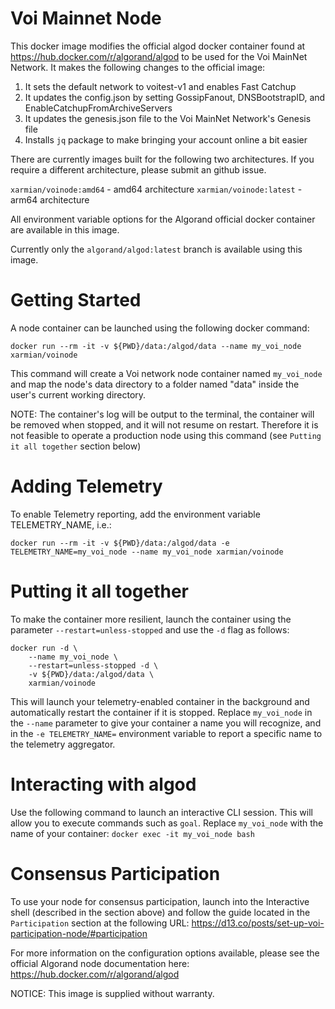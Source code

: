 # Voi Mainnet Node #

This docker image modifies the official algod docker container found at https://hub.docker.com/r/algorand/algod to be used for the Voi MainNet Network. It makes the following changes to the official image:

1. It sets the default network to voitest-v1 and enables Fast Catchup
2. It updates the config.json by setting GossipFanout, DNSBootstrapID, and EnableCatchupFromArchiveServers
3. It updates the genesis.json file to the Voi MainNet Network's Genesis file
4. Installs `jq` package to make bringing your account online a bit easier

There are currently images built for the following two architectures. If you require a different architecture, please submit an github issue.

`xarmian/voinode:amd64` - amd64 architecture
`xarmian/voinode:latest` - arm64 architecture

All environment variable options for the Algorand official docker container are available in this image.

Currently only the `algorand/algod:latest` branch is available using this image.

# Getting Started #

A node container can be launched using the following docker command:

```docker run --rm -it -v ${PWD}/data:/algod/data --name my_voi_node xarmian/voinode```

This command will create a Voi network node container named `my_voi_node` and map the node's data directory to a folder named "data" inside the user's current working directory.

NOTE: The container's log will be output to the terminal, the container will be removed when stopped, and it will not resume on restart. Therefore it is not feasible to operate a production node using this command (see `Putting it all together` section below)

# Adding Telemetry #

To enable Telemetry reporting, add the environment variable TELEMETRY_NAME, i.e.:

```docker run --rm -it -v ${PWD}/data:/algod/data -e TELEMETRY_NAME=my_voi_node --name my_voi_node xarmian/voinode```

# Putting it all together #

To make the container more resilient, launch the container using the parameter `--restart=unless-stopped` and use the `-d` flag as follows:
```
docker run -d \
    --name my_voi_node \
    --restart=unless-stopped -d \
    -v ${PWD}/data:/algod/data \
    xarmian/voinode
```
This will launch your telemetry-enabled container in the background and automatically restart the container if it is stopped. Replace `my_voi_node` in the `--name` parameter to give your container a name you will recognize, and in the `-e TELEMETRY_NAME=` environment variable to report a specific name to the telemetry aggregator.

# Interacting with algod #
Use the following command to launch an interactive CLI session. This will allow you to execute commands such as `goal`. Replace `my_voi_node` with the name of your container:
```docker exec -it my_voi_node bash```

# Consensus Participation #
To use your node for consensus participation, launch into the Interactive shell (described in the section above) and follow the guide located in the `Participation` section at the following URL: https://d13.co/posts/set-up-voi-participation-node/#participation

For more information on the configuration options available, please see the official Algorand node documentation here: https://hub.docker.com/r/algorand/algod

NOTICE: This image is supplied without warranty.

